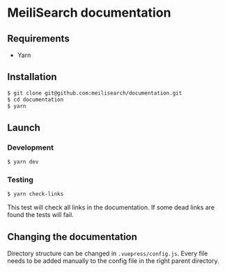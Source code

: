 # MeiliSearch documentation

## Requirements

- Yarn

## Installation

```bash
$ git clone git@github.com:meilisearch/documentation.git
$ cd documentation
$ yarn
```

## Launch

### Development
```bash
$ yarn dev
```

### Testing
```bash
$ yarn check-links
```
This test will check all links in the documentation. If some dead links are found the tests will fail.


## Changing the documentation

Directory structure can be changed in `.vuepress/config.js`. Every file needs to be added manually to the config file in the right parent directory.

